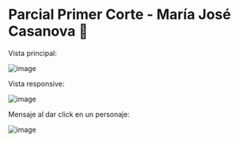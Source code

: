 # Parcial Primer Corte - María José Casanova 🚀

Vista principal:


![image](https://github.com/mapache17/react-parcial-corte1/assets/91903899/263300ee-8de1-48ba-9b43-d4eb35d9dccd)


Vista responsive:


![image](https://github.com/mapache17/react-parcial-corte1/assets/91903899/71b9b3cd-197e-424a-948b-077eff2215be)


Mensaje al dar click en un personaje:

![image](https://github.com/mapache17/react-parcial-corte1/assets/91903899/13758b4c-9071-4416-a7ea-d7fc48f61a40)
